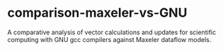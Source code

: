 # comparison-maxeler-vs-GNU
A comparative analysis of vector calculations and updates for scientific computing with GNU gcc compilers against Maxeler dataflow models.
